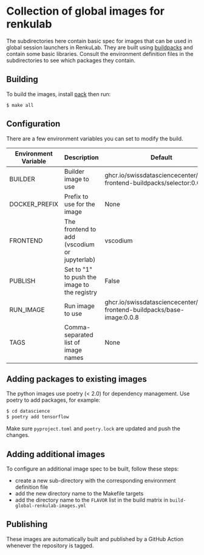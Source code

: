# Collection of global images for renkulab

The subdirectories here contain basic spec for images that can be used in global session launchers in RenkuLab.
They are built using [buildpacks](https://github.com/SwissDataScienceCenter/renku-frontend-buildpacks/) and contain
some basic libraries. Consult the environment definition files in the subdirectories to see which packages they contain.

## Building

To build the images, install [pack](https://buildpacks.io/docs/for-platform-operators/how-to/integrate-ci/pack/) then run:

```shell
$ make all
```

## Configuration

There are a few environment variables you can set to modify the build.

| Environment Variable | Description | Default |
|----------------------|-------------|---------|
| BUILDER | Builder image to use | ghcr.io/swissdatasciencecenter/renku-frontend-buildpacks/selector:0.0.8 |
| DOCKER_PREFIX | Prefix to use for the image | None |
| FRONTEND | The frontend to add (vscodium or jupyterlab) | vscodium |
| PUBLISH | Set to "1" to push the image to the registry | False |
| RUN_IMAGE | Run image to use | ghcr.io/swissdatasciencecenter/renku-frontend-buildpacks/base-image:0.0.8 |
| TAGS | Comma-separated list of image names | None |

## Adding packages to existing images

The python images use poetry (< 2.0) for dependency management. Use poetry to add packages, for example:

```bash
$ cd datascience
$ poetry add tensorflow
```

Make sure `pyproject.toml` and `poetry.lock` are updated and push the changes.

## Adding additional images

To configure an additional image spec to be built, follow these steps:

- create a new sub-directory with the corresponding environment definition file
- add the new directory name to the Makefile targets
- add the directory name to the `FLAVOR` list in the build matrix in `build-global-renkulab-images.yml`

## Publishing

These images are automatically built and published by a GitHub Action whenever the repository is tagged.
